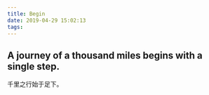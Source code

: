 ```yaml
---
title: Begin
date: 2019-04-29 15:02:13
tags:
---
```

###
A journey of a thousand miles begins with a single step.
-
千里之行始于足下。